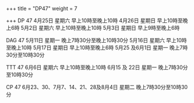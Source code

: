 +++
title = "DP47"
weight = 7

+++
DP 47
4月25日 星期六 早上10時至晚上10時
4月26日 星期日 早上10時至晚上6時
5月2日 星期六  早上10時至晚上10時
5月3日 星期日 早上9時至晚上6時

 
DAG 47
5月11日 星期一 晚上7時30分至晚上10時30分
5月16日 星期六 早上10時至晚上10時
5月17日 星期日 早上10時至晚上6時
5月25 及6月1日 星期一 晚上7時30分至10時30分

 
TTT 47
6月6日 星期六 早上10時至晚上10時
6月15 及 22日 星期一 晚上7時30分至10時30分

    
CP 47
6月23、30、7月7、14、21、28及8月4日 星期二 晚上7時30分至10時30分